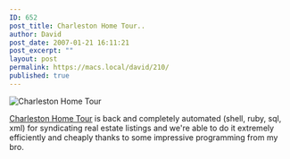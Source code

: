 ```yaml
---
ID: 652
post_title: Charleston Home Tour..
author: David
post_date: 2007-01-21 16:11:21
post_excerpt: ""
layout: post
permalink: https://macs.local/david/210/
published: true
---
```

<img src="http://davidawindham.com/images/charlestonhometour.png" alt="Charleston Home Tour" />

<a href="http://www.charlestonhometours.com">Charleston Home Tour</a> is back and completely automated (shell, ruby, sql, xml) for syndicating real estate listings and we're able to do it extremely efficiently and cheaply thanks to some impressive programming from my bro.